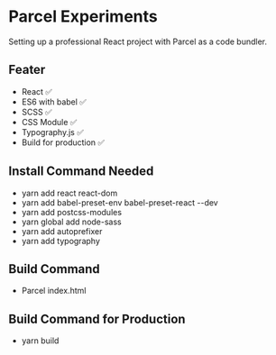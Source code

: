 # Parcel Experiments

Setting up a professional React project with Parcel as a code bundler.

## Feater

- React ✅
- ES6 with babel ✅
- SCSS ✅
- CSS Module ✅
- Typography.js ✅
- Build for production ✅

## Install Command Needed

- yarn add react react-dom
- yarn add babel-preset-env babel-preset-react --dev
- yarn add postcss-modules
- yarn global add node-sass
- yarn add autoprefixer
- yarn add typography

## Build Command

- Parcel index.html

## Build Command for Production

- yarn build